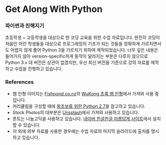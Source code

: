 # Get Along With Python
### 파이썬과 친해지기
초등학생 ~ 고등학생을 대상으로 한 코딩 교육을 위한 수업 자료입니다.
완전히 코딩이 처음인 어린 학생들을 대상으로 프로그래밍의 기초가 되는 것들을 정확하게 가르치면서도 어렵지 않게 풀어 Python 3을 가르치기 위하여 제작되었습니다.
너무 깊은 내용은 들어가지 않아 version-specific하게 동작이 달라지는 부분은 다루지 않으므로 Python 3.x 대 버전은 상관이 없겠지만, 우선 최신 버전을 기준으로 강의 자료를 제작하고 수업을 진행하고 있습니다.

### References
- 뱀 인형 이미지는 [Fishpond.co.nz](https://www.fishpond.co.nz)의 [WuKong 초록 뱀 인형](https://bit.ly/2WlNL65)에서 가져와 사용 중입니다.
- 커리큘럼을 구성할 때에 [왕초보를 위한 Python 2.7](https://wikidocs.net/43)을 참고하고 있습니다.
- Stock Photos의 대부분은 [Unsplash](https://unsplash.com/)에서 가져와 사용하고 있습니다.
- 폰트는 나눔고딕을 사용하고 있습니다. [네이버 한글한글 아름답게 사이트](https://hangeul.naver.com/font)에서 설치할 수 있습니다.
- 이 외에 외부 자료를 사용한 경우에는 수업 자료의 마지막 슬라이드에 출처를 명시하고 있습니다.